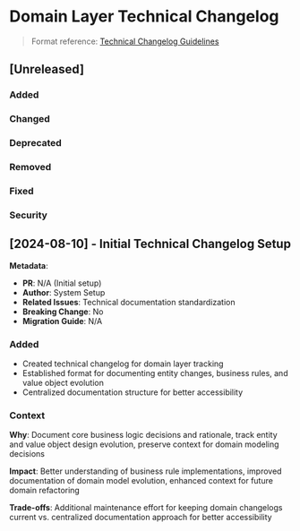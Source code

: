 # Domain Layer Technical Changelog

> Format reference: [Technical Changelog Guidelines](./README.md)

## [Unreleased]

### Added
### Changed  
### Deprecated
### Removed
### Fixed
### Security

## [2024-08-10] - Initial Technical Changelog Setup

**Metadata**:
- **PR**: N/A (Initial setup)
- **Author**: System Setup
- **Related Issues**: Technical documentation standardization
- **Breaking Change**: No
- **Migration Guide**: N/A

### Added
- Created technical changelog for domain layer tracking
- Established format for documenting entity changes, business rules, and value object evolution  
- Centralized documentation structure for better accessibility

### Context

**Why**: Document core business logic decisions and rationale, track entity and value object design evolution, preserve context for domain modeling decisions

**Impact**: Better understanding of business rule implementations, improved documentation of domain model evolution, enhanced context for future domain refactoring

**Trade-offs**: Additional maintenance effort for keeping domain changelogs current vs. centralized documentation approach for better accessibility